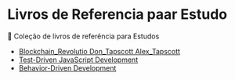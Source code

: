 # Livros de Referencia paar Estudo

:book: Coleção de livros de referência para Estudos 

- [Blockchain_Revolutio Don_Tapscott Alex_Tapscott](https://2859pia2019.github.io/LivrosReferenciaEstudo/Blockchain_Revolutio(b-ok.org)%20%5BDon_Tapscott%2C_Alex_Tapscott%5D_.html)
- [Test-Driven JavaScript Development](https://2859pia2019.github.io/LivrosReferenciaEstudo/Test-Driven%20JavaScript%20Development.html)
- [Behavior-Driven Development](https://2859pia2019.github.io/LivrosReferenciaEstudo/Behavior-Driven%20Development.html)


